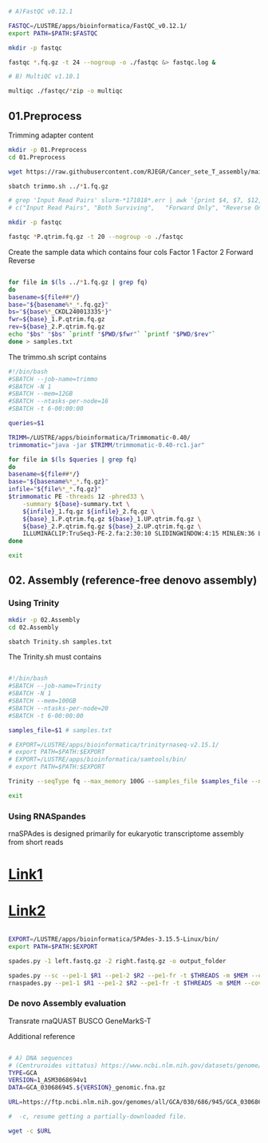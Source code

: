 ```bash
# A)FastQC v0.12.1

FASTQC=/LUSTRE/apps/bioinformatica/FastQC_v0.12.1/
export PATH=$PATH:$FASTQC

mkdir -p fastqc

fastqc *.fq.gz -t 24 --nogroup -o ./fastqc &> fastqc.log &

# B) MultiQC v1.10.1

multiqc ./fastqc/*zip -o multiqc

```
## 01.Preprocess

Trimming adapter content

```bash
mkdir -p 01.Preprocess
cd 01.Preprocess

wget https://raw.githubusercontent.com/RJEGR/Cancer_sete_T_assembly/main/TruSeq3-PE-2.fa

sbatch trimmo.sh ../*1.fq.gz

# grep 'Input Read Pairs' slurm-*171018*.err | awk '{print $4, $7, $12, $17, $20}'
# c("Input Read Pairs",	"Both Surviving",	"Forward Only",	"Reverse Only",	"Dropped")

mkdir -p fastqc

fastqc *P.qtrim.fq.gz -t 20 --nogroup -o ./fastqc

```
Create the sample data which contains four cols
Factor 1	Factor 2	Forward	Reverse
```bash

for file in $(ls ../*1.fq.gz | grep fq)
do
basename=${file##*/}
base="${basename%*_*.fq.gz}"
bs="${base%*_CKDL240013335*}"
fwr=${base}_1.P.qtrim.fq.gz
rev=${base}_2.P.qtrim.fq.gz
echo "$bs" "$bs" `printf "$PWD/$fwr"` `printf "$PWD/$rev"`
done > samples.txt


```

The trimmo.sh script contains
```bash
#!/bin/bash
#SBATCH --job-name=trimmo
#SBATCH -N 1
#SBATCH --mem=12GB
#SBATCH --ntasks-per-node=16
#SBATCH -t 6-00:00:00

queries=$1

TRIMM=/LUSTRE/apps/bioinformatica/Trimmomatic-0.40/
trimmomatic="java -jar $TRIMM/trimmomatic-0.40-rc1.jar"

for file in $(ls $queries | grep fq)
do
basename=${file##*/}
base="${basename%*_*.fq.gz}"
infile="${file%*_*.fq.gz}"
$trimmomatic PE -threads 12 -phred33 \
    -summary ${base}-summary.txt \
    ${infile}_1.fq.gz ${infile}_2.fq.gz \
    ${base}_1.P.qtrim.fq.gz ${base}_1.UP.qtrim.fq.gz \
    ${base}_2.P.qtrim.fq.gz ${base}_2.UP.qtrim.fq.gz \
    ILLUMINACLIP:TruSeq3-PE-2.fa:2:30:10 SLIDINGWINDOW:4:15 MINLEN:36 LEADING:5 TRAILING:5
done 

exit
```

## 02. Assembly (reference-free denovo assembly)
### Using Trinity
```bash
mkdir -p 02.Assembly
cd 02.Assembly

sbatch Trinity.sh samples.txt

```

The Trinity.sh must contains
```bash

#!/bin/bash
#SBATCH --job-name=Trinity
#SBATCH -N 1
#SBATCH --mem=100GB
#SBATCH --ntasks-per-node=20
#SBATCH -t 6-00:00:00

samples_file=$1 # samples.txt 

# EXPORT=/LUSTRE/apps/bioinformatica/trinityrnaseq-v2.15.1/
# export PATH=$PATH:$EXPORT
# EXPORT=/LUSTRE/apps/bioinformatica/samtools/bin/
# export PATH=$PATH:$EXPORT

Trinity --seqType fq --max_memory 100G --samples_file $samples_file --no_normalize_reads --CPU 20 --output trinity_out_dir

exit
```

### Using RNASpandes

rnaSPAdes is designed primarily for eukaryotic transcriptome assembly from short reads

# [Link1](https://www.rna.uni-jena.de/supplements/assembly/)
# [Link2](https://github.com/ablab/spades/blob/next/docs/rna.md)

```bash

EXPORT=/LUSTRE/apps/bioinformatica/SPAdes-3.15.5-Linux/bin/
export PATH=$PATH:$EXPORT

spades.py -1 left.fastq.gz -2 right.fastq.gz -o output_folder

spades.py --sc --pe1-1 $R1 --pe1-2 $R2 --pe1-fr -t $THREADS -m $MEM --cov-cutoff auto -o $DIR/spades/
rnaspades.py --pe1-1 $R1 --pe1-2 $R2 --pe1-fr -t $THREADS -m $MEM --cov-cutoff auto -o $DIR/rnaspades/


```

### De novo Assembly evaluation
Transrate
rnaQUAST 
BUSCO 
GeneMarkS-T 

Additional reference 
```bash

# A) DNA sequences
# (Centruroides vittatus) https://www.ncbi.nlm.nih.gov/datasets/genome/GCA_030686945.1/
TYPE=GCA
VERSION=1_ASM3068694v1
DATA=GCA_030686945.${VERSION}_genomic.fna.gz

URL=https://ftp.ncbi.nlm.nih.gov/genomes/all/GCA/030/686/945/GCA_030686945.1_ASM3068694v1/$DATA

#  -c, resume getting a partially-downloaded file.

wget -c $URL
```